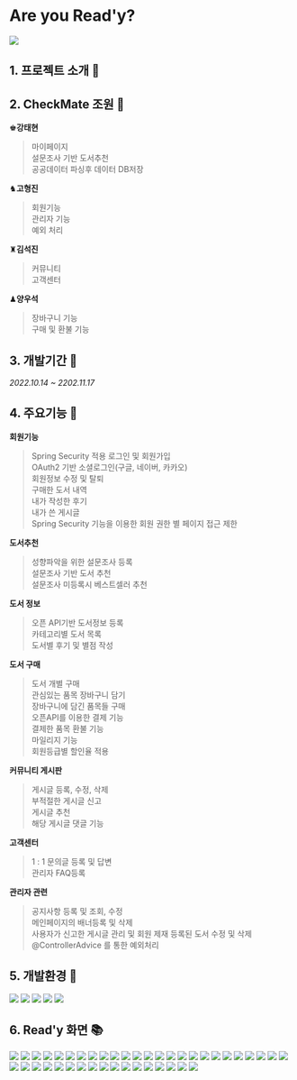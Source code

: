 # Are you Read'y?
<img src="https://user-images.githubusercontent.com/109054102/202386263-92b71e94-61fb-4355-bb4b-67668612beb8.png">  

## 1. 프로젝트 소개 :closed_book:  

## 2. CheckMate 조원 :green_book:

♚**강태현**
> 마이페이지  
> 설문조사 기반 도서추천  
> 공공데이터 파싱후 데이터 DB저장  

♞**고형진**
> 회원기능  
> 관리자 기능  
> 예외 처리

♜**김석진**
> 커뮤니티  
> 고객센터  

♟**양우석**
> 장바구니 기능  
> 구매 및 환불 기능  

## 3. 개발기간 :calendar:
*2022.10.14 ~ 2202.11.17*

## 4. 주요기능 :blue_book:  
**회원기능**
> Spring Security 적용
> 로그인 및 회원가입  
> OAuth2 기반 소셜로그인(구글, 네이버, 카카오)  
> 회원정보 수정 및 탈퇴  
> 구매한 도서 내역  
> 내가 작성한 후기  
> 내가 쓴 게시글  
> Spring Security 기능을 이용한 회원 권한 별 페이지 접근 제한  

**도서추천**  
> 성향파악을 위한 설문조사 등록  
> 설문조사 기반 도서 추천  
> 설문조사 미등록시 베스트셀러 추천  

**도서 정보**
> 오픈 API기반 도서정보 등록  
> 카테고리별 도서 목록  
>  도서별 후기 및 별점 작성  

**도서 구매**  
> 도서 개별 구매  
> 관심있는 품목 장바구니 담기  
> 장바구니에 담긴 품목들 구매  
> 오픈API를 이용한 결제 기능  
> 결제한 품목 환불 기능  
> 마일리지 기능  
> 회원등급별 할인율 적용  

**커뮤니티 게시판**  
> 게시글 등록, 수정, 삭제  
> 부적절한 게시글 신고  
> 게시글 추천  
> 해당 게시글 댓글 기능  

**고객센터**  
> 1 : 1 문의글 등록 및 답변  
> 관리자 FAQ등록  

**관리자 관련**  
> 공지사항 등록 및 조회, 수정  
> 메인페이지의 배너등록 및 삭제  
> 사용자가 신고한 게시글 관리 및 회원 제재
> 등록된 도서 수정 및 삭제  
> @ControllerAdvice 를 통한  예외처리

## 5. 개발환경 :orange_book:
<img src="https://img.shields.io/badge/spring-6DB33F?style=flat&logo=Spring&logoColor=white"> <img src="https://img.shields.io/badge/html5-E34F26?style=flat&logo=html5&logoColor=white"> <img src="https://img.shields.io/badge/apache tomcat-F8DC75?style=flat&logo=apachetomcat&logoColor=black"> <img src="https://img.shields.io/badge/eclipse IDE-2C2255?style=flat&logo=eclipseIDE&logoColor=white"> <img src="https://img.shields.io/badge/Visual Studio Code-007ACC?style=flat&logo=Visual Studio Code&logoColor=white">

## 6. Read'y 화면 :books:
<img src="https://user-images.githubusercontent.com/109054093/202394133-f65520d5-d781-4fa1-bdb5-fdf2a5926c7d.png">
<img src="https://user-images.githubusercontent.com/109054093/202389470-122f9dbd-69ff-4a79-9861-fb40f1cdd7fb.png">
<img src="https://user-images.githubusercontent.com/109054093/202389674-4054ff26-a19c-4469-8238-ecd1fb9f3b0b.png">
<img src="https://user-images.githubusercontent.com/109054093/202389741-8918af07-852a-4a3b-9172-3f5bb876dae0.png">
<img src="https://user-images.githubusercontent.com/109054093/202389838-dfcef510-6283-470f-a68c-0845812c2238.png">
<img src="https://user-images.githubusercontent.com/109054093/202389905-d45b37c7-fd24-4a74-826b-64483b47903e.png">
<img src="https://user-images.githubusercontent.com/109054093/202390000-54711993-2cef-4881-bb59-3b8cff6955f7.png">
<img src="https://user-images.githubusercontent.com/109054093/202390078-51aaa3d6-0dc7-4511-8f28-cbc93831dbd2.png">
<img src="https://user-images.githubusercontent.com/109054093/202390205-99a0e291-8362-4782-bef1-909ceeac5d28.png">
<img src="https://user-images.githubusercontent.com/109054093/202390844-9e229bf0-02d1-4bb7-b081-5971fa61b406.png">
<img src="https://user-images.githubusercontent.com/109054093/202390938-bf0c2b2f-d8f7-4923-8304-303661cc7a59.png">
<img src="https://user-images.githubusercontent.com/109054093/202391011-e115742d-060c-4e3d-bbe0-d3ce83671918.png">
<img src="https://user-images.githubusercontent.com/109054093/202391230-81a8c9e5-5943-4233-82d6-32ed5e741d54.png">
<img src="https://user-images.githubusercontent.com/109054093/202391294-50f170c7-3ee4-4305-b68e-5afd32c2334a.png">
<img src="https://user-images.githubusercontent.com/109054093/202391407-4563500b-6b13-4b51-b5b8-a5d2a09a8c68.png">
<img src="https://user-images.githubusercontent.com/109054093/202391476-366c7719-4ed9-49c0-9d50-e56242133532.png">
<img src="https://user-images.githubusercontent.com/109054093/202391572-4ac57bd5-6af5-4506-b4a3-c723ae572725.png">
<img src="https://user-images.githubusercontent.com/109054093/202391709-b85fec69-08b0-4c6f-9da1-4d763167e6be.png">
<img src="https://user-images.githubusercontent.com/109054093/202391896-6b1bd7d5-9763-41e9-93e5-f562e6dd5139.png">
<img src="https://user-images.githubusercontent.com/109054093/202392268-69e8f3ff-5581-4bd8-bca3-33083adfc858.png">
<img src="https://user-images.githubusercontent.com/109054093/202392393-419cd2d4-f23d-4a89-8abe-0ce65199b6a2.png">
<img src="https://user-images.githubusercontent.com/109054093/202392479-61883876-8a88-4b55-9b96-309d76cee260.png">
<img src="https://user-images.githubusercontent.com/109054093/202392550-51d768ce-503c-4cb0-b278-50c16a06f176.png">
<img src="https://user-images.githubusercontent.com/109054093/202392604-c468410b-b14d-4ebb-a98b-b51c7f9748a6.png">
<img src="https://user-images.githubusercontent.com/109054093/202392694-e2f16b75-e1a5-4686-9c71-b7fd7ecd8215.png">
<img src="https://user-images.githubusercontent.com/109054093/202392751-b25e760d-fafa-4b7b-98d0-c968e5f9b7cc.png">
<img src="https://user-images.githubusercontent.com/109054093/202392792-91a476c1-cac3-42b1-b673-e7232fa1965e.png">
<img src="https://user-images.githubusercontent.com/109054093/202392882-01d32bfb-95f0-4849-b761-62cb3ed2cc0c.png">
<img src="https://user-images.githubusercontent.com/109054093/202393057-8a31e6aa-3853-40d0-bf75-c0e1b81c39e4.png">
<img src="https://user-images.githubusercontent.com/109054093/202393107-a970fb76-a33b-4ca1-bf3a-f34fbfde3d6c.png">
<img src="https://user-images.githubusercontent.com/109054093/202393202-1129b344-760f-47c8-a363-66a644ca4a19.png">
<img src="https://user-images.githubusercontent.com/109054093/202393236-c1384e88-2696-4938-a2de-38b4b96fb2ae.png">
<img src="https://user-images.githubusercontent.com/109054093/202393326-3c4a7c7a-2b57-48d1-b874-f2c24bc08c6f.png">
<img src="https://user-images.githubusercontent.com/109054093/202393368-5d078b99-996c-4386-a7e7-cfb906c159bb.png">
<img src="https://user-images.githubusercontent.com/109054093/202393497-0a671cbb-545e-4c67-858f-5de5c822f72f.png">
<img src="https://user-images.githubusercontent.com/109054093/202393579-1ff2c938-20bd-43bc-a6fa-d6b71729fdfd.png">
<img src="https://user-images.githubusercontent.com/109054093/202393643-dccee705-c4aa-4bbd-8b05-4978e6e9f547.png">
<img src="https://user-images.githubusercontent.com/109054093/202393713-6469f099-b1b0-492b-9dd1-ecf0bdc0223b.png">
<img src="https://user-images.githubusercontent.com/109054093/202393755-4f87e6ce-37c0-4892-bb54-bf6aa9109d6d.png">
<img src="https://user-images.githubusercontent.com/109054093/202393864-5f2bee7f-b899-4183-a977-0effcdc32857.png">
<img src="https://user-images.githubusercontent.com/109054093/202393948-df3f9eba-b23c-4d47-a316-bc066701ad30.png">
<img src="https://user-images.githubusercontent.com/109054093/202394009-45d290ff-dd18-4708-9489-174ac98ca7f4.png">



